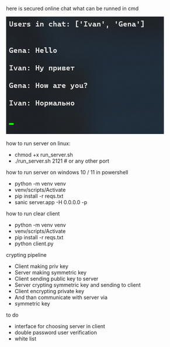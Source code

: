 here is secured online chat what can be runned in cmd 

![preview](preview.png)

how to run server on linux:

* chmod +x run_server.sh
* ./run_server.sh 2121 # or any other port 

how to run server on windows 10 / 11 in powershell

* python -m venv venv
* venv/scripts/Activate
* pip install -r reqs.txt 
* sanic server.app -H 0.0.0.0 -p <port>

how to run clear client

* python -m venv venv
* venv/scripts/Activate
* pip install -r reqs.txt 
* python client.py


crypting pipeline

* Client making priv key
* Server making symmetric key 
* Client sending public key to server
* Server crypting symmetric key and sending to client 
* Client encrypting private key 
* And than communicate with server via
* symmetric key

to do

* interface for choosing server in client 
* double password user verification
* white list
